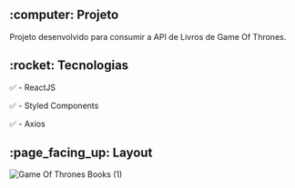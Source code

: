 <h2>:computer: Projeto</h2>
Projeto desenvolvido para consumir a API de Livros de Game Of Thrones.

<h2>:rocket: Tecnologias</h2>

:white_check_mark: - ReactJS

:white_check_mark: - Styled Components

:white_check_mark: - Axios

<h2>:page_facing_up: Layout</h2>

![Game Of Thrones Books (1)](https://user-images.githubusercontent.com/45328215/74850733-12a03b00-5319-11ea-9a99-c888cc754aa8.gif)
